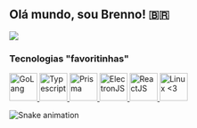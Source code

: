 
## Olá mundo, sou Brenno! 🇧🇷
<img src="https://c.tenor.com/bwY3sMh9PFoAAAAC/valorant-sova-valorant.gif" />

### Tecnologias "favoritinhas"
<a href="https://github.com/brennomeneses">
  <img title="GoLang" height="50" src="https://cdn.jsdelivr.net/gh/devicons/devicon/icons/go/go-original-wordmark.svg" /> <img title="Typescript" height="50" src="https://cdn.jsdelivr.net/gh/devicons/devicon/icons/typescript/typescript-original.svg" /> <img title="Prisma" height="50" src="https://www.freelogovectors.net/wp-content/uploads/2022/01/prisma_logo-freelogovectors.net_.png" /> <img title="ElectronJS" height="50" src="https://cdn.jsdelivr.net/gh/devicons/devicon/icons/electron/electron-original.svg" /> <img title="ReactJS" height="50" src="https://cdn.jsdelivr.net/gh/devicons/devicon/icons/react/react-original.svg" /> <img title="Linux <3" height="50" src="https://cdn.jsdelivr.net/gh/devicons/devicon/icons/linux/linux-original.svg" />
</a>

![Snake animation](https://github.com/brennomeneses/brennomeneses/blob/output/github-contribution-grid-snake.svg)
